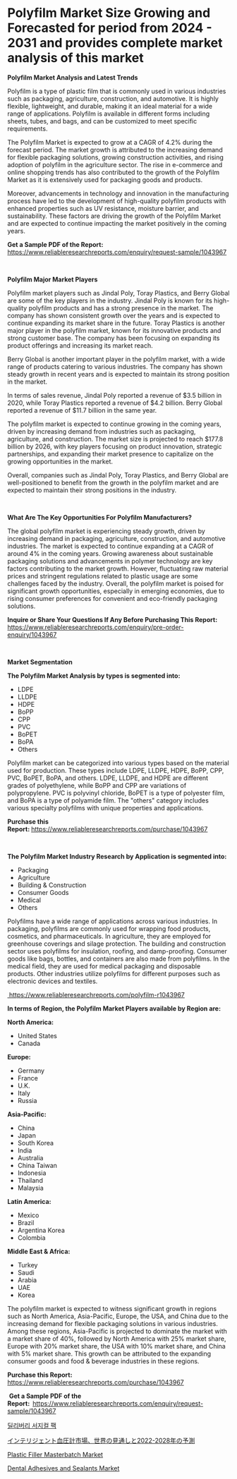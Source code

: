 <p><h1>Polyfilm Market Size Growing and Forecasted for period from 2024 - 2031 and provides complete market analysis of this market</h1></p><p><strong>Polyfilm Market Analysis and Latest Trends</strong></p>
<p><p>Polyfilm is a type of plastic film that is commonly used in various industries such as packaging, agriculture, construction, and automotive. It is highly flexible, lightweight, and durable, making it an ideal material for a wide range of applications. Polyfilm is available in different forms including sheets, tubes, and bags, and can be customized to meet specific requirements.</p><p>The Polyfilm Market is expected to grow at a CAGR of 4.2% during the forecast period. The market growth is attributed to the increasing demand for flexible packaging solutions, growing construction activities, and rising adoption of polyfilm in the agriculture sector. The rise in e-commerce and online shopping trends has also contributed to the growth of the Polyfilm Market as it is extensively used for packaging goods and products.</p><p>Moreover, advancements in technology and innovation in the manufacturing process have led to the development of high-quality polyfilm products with enhanced properties such as UV resistance, moisture barrier, and sustainability. These factors are driving the growth of the Polyfilm Market and are expected to continue impacting the market positively in the coming years.</p></p>
<p><strong>Get a Sample PDF of the Report:&nbsp;</strong> <a href="https://www.reliableresearchreports.com/enquiry/request-sample/1043967">https://www.reliableresearchreports.com/enquiry/request-sample/1043967</a></p>
<p>&nbsp;</p>
<p><strong>Polyfilm Major Market Players</strong></p>
<p><p>Polyfilm market players such as Jindal Poly, Toray Plastics, and Berry Global are some of the key players in the industry. Jindal Poly is known for its high-quality polyfilm products and has a strong presence in the market. The company has shown consistent growth over the years and is expected to continue expanding its market share in the future. Toray Plastics is another major player in the polyfilm market, known for its innovative products and strong customer base. The company has been focusing on expanding its product offerings and increasing its market reach.</p><p>Berry Global is another important player in the polyfilm market, with a wide range of products catering to various industries. The company has shown steady growth in recent years and is expected to maintain its strong position in the market.</p><p>In terms of sales revenue, Jindal Poly reported a revenue of $3.5 billion in 2020, while Toray Plastics reported a revenue of $4.2 billion. Berry Global reported a revenue of $11.7 billion in the same year.</p><p>The polyfilm market is expected to continue growing in the coming years, driven by increasing demand from industries such as packaging, agriculture, and construction. The market size is projected to reach $177.8 billion by 2026, with key players focusing on product innovation, strategic partnerships, and expanding their market presence to capitalize on the growing opportunities in the market.</p><p>Overall, companies such as Jindal Poly, Toray Plastics, and Berry Global are well-positioned to benefit from the growth in the polyfilm market and are expected to maintain their strong positions in the industry.</p></p>
<p>&nbsp;</p>
<p><strong>What Are The Key Opportunities For Polyfilm Manufacturers?</strong></p>
<p><p>The global polyfilm market is experiencing steady growth, driven by increasing demand in packaging, agriculture, construction, and automotive industries. The market is expected to continue expanding at a CAGR of around 4% in the coming years. Growing awareness about sustainable packaging solutions and advancements in polymer technology are key factors contributing to the market growth. However, fluctuating raw material prices and stringent regulations related to plastic usage are some challenges faced by the industry. Overall, the polyfilm market is poised for significant growth opportunities, especially in emerging economies, due to rising consumer preferences for convenient and eco-friendly packaging solutions.</p></p>
<p><strong>Inquire or Share Your Questions If Any Before Purchasing This Report:</strong> <a href="https://www.reliableresearchreports.com/enquiry/pre-order-enquiry/1043967">https://www.reliableresearchreports.com/enquiry/pre-order-enquiry/1043967</a></p>
<p>&nbsp;</p>
<p><strong>Market Segmentation</strong></p>
<p><strong>The Polyfilm Market Analysis by types is segmented into:</strong></p>
<p><ul><li>LDPE</li><li>LLDPE</li><li>HDPE</li><li>BoPP</li><li>CPP</li><li>PVC</li><li>BoPET</li><li>BoPA</li><li>Others</li></ul></p>
<p><p>Polyfilm market can be categorized into various types based on the material used for production. These types include LDPE, LLDPE, HDPE, BoPP, CPP, PVC, BoPET, BoPA, and others. LDPE, LLDPE, and HDPE are different grades of polyethylene, while BoPP and CPP are variations of polypropylene. PVC is polyvinyl chloride, BoPET is a type of polyester film, and BoPA is a type of polyamide film. The "others" category includes various specialty polyfilms with unique properties and applications.</p></p>
<p><strong>Purchase this Report:&nbsp;</strong><a href="https://www.reliableresearchreports.com/purchase/1043967">https://www.reliableresearchreports.com/purchase/1043967</a></p>
<p>&nbsp;</p>
<p><strong>The Polyfilm Market Industry Research by Application is segmented into:</strong></p>
<p><ul><li>Packaging</li><li>Agriculture</li><li>Building & Construction</li><li>Consumer Goods</li><li>Medical</li><li>Others</li></ul></p>
<p><p>Polyfilms have a wide range of applications across various industries. In packaging, polyfilms are commonly used for wrapping food products, cosmetics, and pharmaceuticals. In agriculture, they are employed for greenhouse coverings and silage protection. The building and construction sector uses polyfilms for insulation, roofing, and damp-proofing. Consumer goods like bags, bottles, and containers are also made from polyfilms. In the medical field, they are used for medical packaging and disposable products. Other industries utilize polyfilms for different purposes such as electronic devices and textiles.</p></p>
<p><a href="https://www.reliableresearchreports.com/polyfilm-r1043967">&nbsp;https://www.reliableresearchreports.com/polyfilm-r1043967</a></p>
<p><strong>In terms of Region, the Polyfilm Market Players available by Region are:</strong></p>
<p>
    <p> <strong> North America: </strong>
        <ul>
            <li>United States</li>
            <li>Canada</li>
        </ul>
        </p> 
    <p> <strong> Europe: </strong>
        <ul>
            <li>Germany</li>
            <li>France</li>
            <li>U.K.</li>
            <li>Italy</li>
            <li>Russia</li>
        </ul>
        </p> 
    <p> <strong> Asia-Pacific: </strong>
        <ul>
            <li>China</li>
            <li>Japan</li>
            <li>South Korea</li>
            <li>India</li>
            <li>Australia</li>
            <li>China Taiwan</li>
            <li>Indonesia</li>
            <li>Thailand</li>
            <li>Malaysia</li>
        </ul>
        </p> 
    <p> <strong> Latin America: </strong>
        <ul>
            <li>Mexico</li>
            <li>Brazil</li>
            <li>Argentina Korea</li>
            <li>Colombia</li>
        </ul>
        </p> 
    <p> <strong> Middle East & Africa: </strong>
        <ul>
            <li>Turkey</li>
            <li>Saudi</li>
            <li>Arabia</li>
            <li>UAE</li>
            <li>Korea</li>
        </ul>
    </p>
    </p>
<p><p>The polyfilm market is expected to witness significant growth in regions such as North America, Asia-Pacific, Europe, the USA, and China due to the increasing demand for flexible packaging solutions in various industries. Among these regions, Asia-Pacific is projected to dominate the market with a market share of 40%, followed by North America with 25% market share, Europe with 20% market share, the USA with 10% market share, and China with 5% market share. This growth can be attributed to the expanding consumer goods and food & beverage industries in these regions.</p></p>
<p><strong>Purchase this Report: </strong><a href="https://www.reliableresearchreports.com/purchase/1043967">https://www.reliableresearchreports.com/purchase/1043967</a></p>
<p>&nbsp;<strong>Get a Sample PDF of the Report:&nbsp;&nbsp;</strong><a href="https://www.reliableresearchreports.com/enquiry/request-sample/1043967">https://www.reliableresearchreports.com/enquiry/request-sample/1043967</a></p>
<p><strong></strong></p>
<p><p><a href="https://github.com/BrettWeberrt8767765/Market-Research-Report-List-2/blob/main/6020770118854.md">딜리버리 서지컬 팩</a></p><p><a href="https://github.com/TerrellConn/Market-Research-Report-List-1/blob/main/1253644130508.md">インテリジェント血圧計市場、世界の見通しと2022-2028年の予測</a></p><p><a href="https://github.com/fkhcgcyl33/Market-Research-Report-List-1/blob/main/plastic-filler-masterbatch-market.md">Plastic Filler Masterbatch Market</a></p><p><a href="https://github.com/ctanaka235/Market-Research-Report-List-1/blob/main/dental-adhesives-and-sealants-market.md">Dental Adhesives and Sealants Market</a></p></p>